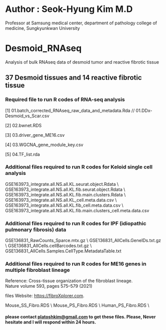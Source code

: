 # Author : Seok-Hyung Kim M.D
Professor at Samsung medical center, department of pathology
college of medicine, Sungkyunkwan University

# Desmoid_RNAseq
Analysis of bulk RNAseq data of desmoid tumor and reactive fibrotic tissue

## 37 Desmoid tissues and 14 reactive fibrotic tissue
### Required file to run R codes of RNA-seq analysis
[1] 01.batch_corrected_RNAseq_raw_data_and_metadata.Rda  // 01.DDx-Desmoid_vs_Scar.csv

[2] 02.bwnet.RDS

[3] 03.driver_gene_ME16.csv

[4] 03.WGCNA_gene_module_key.csv

[5] 04.TF_list.rda

### Additional files required to run R codes for Keloid single cell analysis
GSE163973_integrate.all.NS.all.KL.seurat.object.Rdata \\
GSE163973_integrate.all.NS.all.KL.fib.seurat.object.Rdata \\
GSE163973_integrate.all.NS.all.KL.fib.main.clusters.Rdata \\
GSE163973_integrate.all.NS.all.KL_cell.meta.data.csv \\
GSE163973_integrate.all.NS.all.KL.fib_cell.meta.data.csv \\
GSE163973_integrate.all.NS.all.KL.fib.main.clusters_cell.meta.data.csv

### Additional files required to run R codes for IPF (idiopathic pulmonary fibrosis) data
GSE136831_RawCounts_Sparce.mtx.gz \\
GSE136831_AllCells.GeneIDs.txt.gz \\
GSE136831_AllCells.cellBarcodes.txt.gz \\
GSE136831_AllCells.Samples.CellType.MetadataTable.txt

### Additional files required to run R codes for ME16 genes in multiple fibroblast lineage
Reference: Cross-tissue organization of the fibroblast lineage. Nature volume 593, pages 575–579 (2021)

files Website: https://fibroXplorer.com. 

Mouse_SS_Fibro.RDS \\
Mouse_PS_Fibro.RDS \\
Human_PS_Fibro.RDS \\


#### please contact platoshkim@gmail.com to get these files. Please, Never hesitate and I will respond within 24 hours. 
